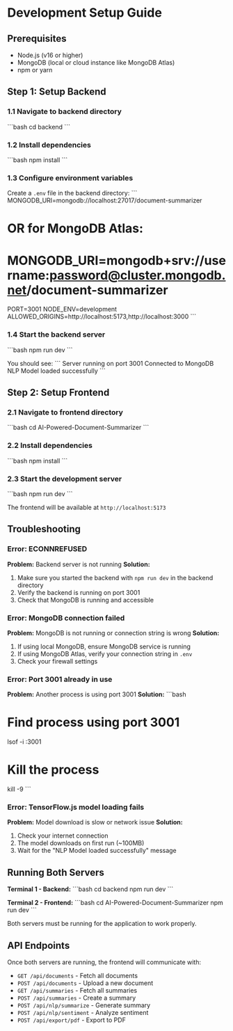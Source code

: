 # Development Setup Guide

## Prerequisites

- Node.js (v16 or higher)
- MongoDB (local or cloud instance like MongoDB Atlas)
- npm or yarn

## Step 1: Setup Backend

### 1.1 Navigate to backend directory

\`\`\`bash
cd backend
\`\`\`

### 1.2 Install dependencies

\`\`\`bash
npm install
\`\`\`

### 1.3 Configure environment variables

Create a `.env` file in the backend directory:
\`\`\`
MONGODB_URI=mongodb://localhost:27017/document-summarizer

# OR for MongoDB Atlas:

# MONGODB_URI=mongodb+srv://username:password@cluster.mongodb.net/document-summarizer

PORT=3001
NODE_ENV=development
ALLOWED_ORIGINS=http://localhost:5173,http://localhost:3000
\`\`\`

### 1.4 Start the backend server

\`\`\`bash
npm run dev
\`\`\`

You should see:
\`\`\`
Server running on port 3001
Connected to MongoDB
NLP Model loaded successfully
\`\`\`

## Step 2: Setup Frontend

### 2.1 Navigate to frontend directory

\`\`\`bash
cd AI-Powered-Document-Summarizer
\`\`\`

### 2.2 Install dependencies

\`\`\`bash
npm install
\`\`\`

### 2.3 Start the development server

\`\`\`bash
npm run dev
\`\`\`

The frontend will be available at `http://localhost:5173`

## Troubleshooting

### Error: ECONNREFUSED

**Problem:** Backend server is not running
**Solution:**

1. Make sure you started the backend with `npm run dev` in the backend directory
2. Verify the backend is running on port 3001
3. Check that MongoDB is running and accessible

### Error: MongoDB connection failed

**Problem:** MongoDB is not running or connection string is wrong
**Solution:**

1. If using local MongoDB, ensure MongoDB service is running
2. If using MongoDB Atlas, verify your connection string in `.env`
3. Check your firewall settings

### Error: Port 3001 already in use

**Problem:** Another process is using port 3001
**Solution:**
\`\`\`bash

# Find process using port 3001

lsof -i :3001

# Kill the process

kill -9 <PID>
\`\`\`

### Error: TensorFlow.js model loading fails

**Problem:** Model download is slow or network issue
**Solution:**

1. Check your internet connection
2. The model downloads on first run (~100MB)
3. Wait for the "NLP Model loaded successfully" message

## Running Both Servers

**Terminal 1 - Backend:**
\`\`\`bash
cd backend
npm run dev
\`\`\`

**Terminal 2 - Frontend:**
\`\`\`bash
cd AI-Powered-Document-Summarizer
npm run dev
\`\`\`

Both servers must be running for the application to work properly.

## API Endpoints

Once both servers are running, the frontend will communicate with:

- `GET /api/documents` - Fetch all documents
- `POST /api/documents` - Upload a new document
- `GET /api/summaries` - Fetch all summaries
- `POST /api/summaries` - Create a summary
- `POST /api/nlp/summarize` - Generate summary
- `POST /api/nlp/sentiment` - Analyze sentiment
- `POST /api/export/pdf` - Export to PDF
